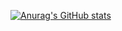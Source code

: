 [![Anurag's GitHub stats](https://github-readme-stats.vercel.app/api?cats0713=anuraghazra)](https://github.com/anuraghazra/github-readme-stats)
